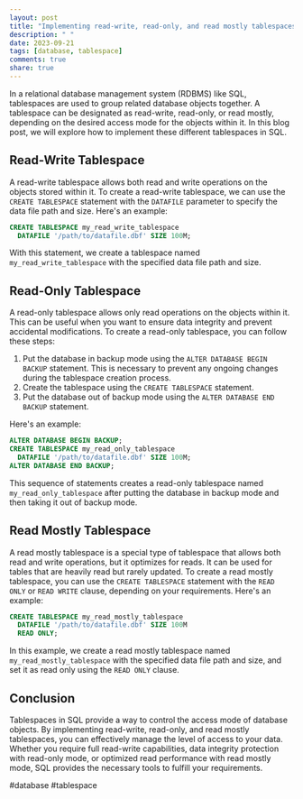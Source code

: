 ```yaml
---
layout: post
title: "Implementing read-write, read-only, and read mostly tablespaces in SQL"
description: " "
date: 2023-09-21
tags: [database, tablespace]
comments: true
share: true
---
```


In a relational database management system (RDBMS) like SQL, tablespaces are used to group related database objects together. A tablespace can be designated as read-write, read-only, or read mostly, depending on the desired access mode for the objects within it. In this blog post, we will explore how to implement these different tablespaces in SQL.

## Read-Write Tablespace

A read-write tablespace allows both read and write operations on the objects stored within it. To create a read-write tablespace, we can use the `CREATE TABLESPACE` statement with the `DATAFILE` parameter to specify the data file path and size. Here's an example:

```sql
CREATE TABLESPACE my_read_write_tablespace
  DATAFILE '/path/to/datafile.dbf' SIZE 100M;
```

With this statement, we create a tablespace named `my_read_write_tablespace` with the specified data file path and size.

## Read-Only Tablespace

A read-only tablespace allows only read operations on the objects within it. This can be useful when you want to ensure data integrity and prevent accidental modifications. To create a read-only tablespace, you can follow these steps:

1. Put the database in backup mode using the `ALTER DATABASE BEGIN BACKUP` statement. This is necessary to prevent any ongoing changes during the tablespace creation process.
2. Create the tablespace using the `CREATE TABLESPACE` statement.
3. Put the database out of backup mode using the `ALTER DATABASE END BACKUP` statement.

Here's an example:

```sql
ALTER DATABASE BEGIN BACKUP;
CREATE TABLESPACE my_read_only_tablespace
  DATAFILE '/path/to/datafile.dbf' SIZE 100M;
ALTER DATABASE END BACKUP;
```

This sequence of statements creates a read-only tablespace named `my_read_only_tablespace` after putting the database in backup mode and then taking it out of backup mode.

## Read Mostly Tablespace

A read mostly tablespace is a special type of tablespace that allows both read and write operations, but it optimizes for reads. It can be used for tables that are heavily read but rarely updated. To create a read mostly tablespace, you can use the `CREATE TABLESPACE` statement with the `READ ONLY` or `READ WRITE` clause, depending on your requirements. Here's an example:

```sql
CREATE TABLESPACE my_read_mostly_tablespace
  DATAFILE '/path/to/datafile.dbf' SIZE 100M
  READ ONLY;
```

In this example, we create a read mostly tablespace named `my_read_mostly_tablespace` with the specified data file path and size, and set it as read only using the `READ ONLY` clause.

## Conclusion

Tablespaces in SQL provide a way to control the access mode of database objects. By implementing read-write, read-only, and read mostly tablespaces, you can effectively manage the level of access to your data. Whether you require full read-write capabilities, data integrity protection with read-only mode, or optimized read performance with read mostly mode, SQL provides the necessary tools to fulfill your requirements.

#database #tablespace